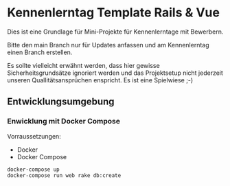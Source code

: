 # Kennenlerntag Template Rails & Vue

Dies ist eine Grundlage für Mini-Projekte für Kennenlerntage mit Bewerbern.

Bitte den main Branch nur für Updates anfassen und am Kennenlerntag einen Branch erstellen.

Es sollte vielleicht erwähnt werden, dass hier gewisse Sicherheitsgrundsätze ignoriert werden und das Projektsetup nicht jederzeit unseren Quallitätsansprüchen enspricht. Es ist eine Spielwiese ;-)

## Entwicklungsumgebung



### Enwicklung mit Docker Compose

Vorraussetzungen:
* Docker
* Docker Compose

```
docker-compose up
docker-compose run web rake db:create
```